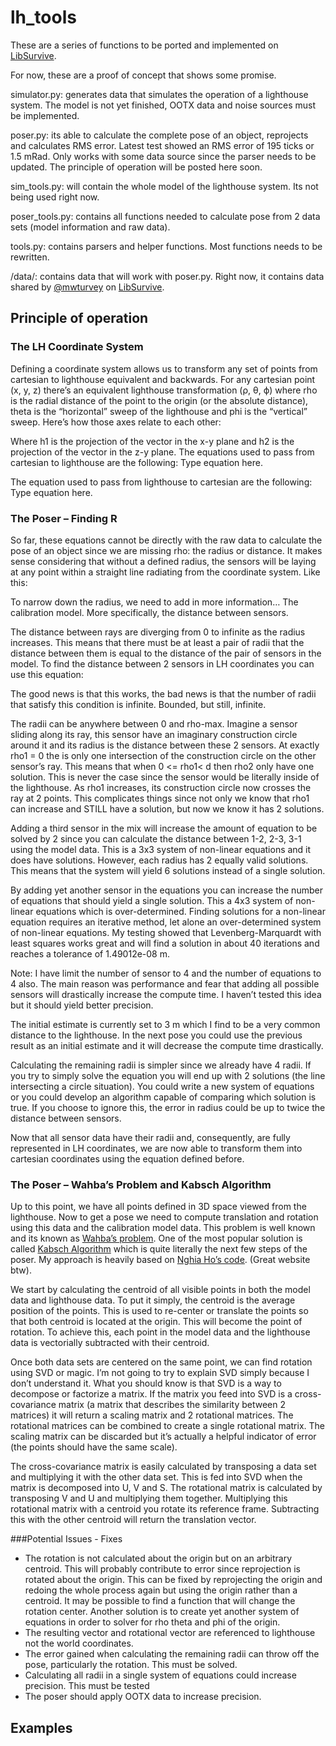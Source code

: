 # lh_tools

These are a series of functions to be ported and implemented on [LibSurvive](https://github.com/cnlohr/libsurvive/issues/8).

For now, these are a proof of concept that shows some promise.

simulator.py: generates data that simulates the operation of a lighthouse system. The model is not yet finished, 
OOTX data and noise sources must be implemented.

poser.py: its able to calculate the complete pose of an object, reprojects and calculates RMS error. 
Latest test showed an RMS error of 195 ticks or 1.5 mRad. Only works with some data source since the parser needs to be updated.
The principle of operation will be posted here soon.

sim_tools.py: will contain the whole model of the lighthouse system. Its not being used right now.

poser_tools.py: contains all functions needed to calculate pose from 2 data sets (model information and raw data).

tools.py: contains parsers and helper functions. Most functions needs to be rewritten.

/data/: contains data that will work with poser.py. Right now, it contains data shared by [@mwturvey](https://github.com/mwturvey) 
on [LibSurvive](https://github.com/cnlohr/libsurvive/issues/8).

 
## Principle of operation

### The LH Coordinate System
Defining a coordinate system allows us to transform any set of points from cartesian to lighthouse equivalent and backwards. For any cartesian point (x, y, z) there’s an equivalent lighthouse transformation (ρ, θ, ϕ) where rho is the radial distance of the point to the origin (or the absolute distance), theta is the “horizontal” sweep of the lighthouse and phi is the “vertical” sweep.
Here’s how those axes relate to each other:


Where h1 is the projection of the vector in the x-y plane and h2 is the projection of the vector in the z-y plane.
The equations used to pass from cartesian to lighthouse are the following:
Type equation here.


The equation used to pass from lighthouse to cartesian are the following:
Type equation here.


### The Poser – Finding R
So far, these equations cannot be directly with the raw data to calculate the pose of an object since we are missing rho: the radius or distance. It makes sense considering that without a defined radius, the sensors will be laying at any point within a straight line radiating from the coordinate system. Like this:

To narrow down the radius, we need to add in more information… The calibration model. More specifically, the distance between sensors. 


The distance between rays are diverging from 0 to infinite as the radius increases. This means that there must be at least a pair of radii that the distance between them is equal to the distance of the pair of sensors in the model. To find the distance between 2 sensors in LH coordinates you can use this equation:

The good news is that this works, the bad news is that the number of radii that satisfy this condition is infinite. Bounded, but still, infinite.

The radii can be anywhere between 0 and rho-max. Imagine a sensor sliding along its ray, this sensor have an imaginary construction circle around it and its radius is the distance between these 2 sensors. At exactly rho1 = 0 the is only one intersection of the construction circle on the other sensor’s ray. This means that when 0 <= rho1< d then rho2 only have one solution. This is never the case since the sensor would be literally inside of the lighthouse. As rho1 increases, its construction circle now crosses the ray at 2 points. This complicates things since not only we know that rho1 can increase and STILL have a solution, but now we know it has 2 solutions.

Adding a third sensor in the mix will increase the amount of equation to be solved by 2 since you can calculate the distance between 1-2, 2-3, 3-1 using the model data. This is a 3x3 system of non-linear equations and it does have solutions. However, each radius has 2 equally valid solutions. This means that the system will yield 6 solutions instead of a single solution. 

By adding yet another sensor in the equations you can increase the number of equations that should yield a single solution. This a 4x3 system of non-linear equations which is over-determined. Finding solutions for a non-linear equation requires an iterative method, let alone an over-determined system of non-linear equations. My testing showed that Levenberg-Marquardt with least squares works great and will find a solution in about 40 iterations and reaches a tolerance of 1.49012e-08 m.

Note: I have limit the number of sensor to 4 and the number of equations to 4 also. The main reason was performance and fear that adding all possible sensors will drastically increase the compute time. I haven’t tested this idea but it should yield better precision.

The initial estimate is currently set to 3 m which I find to be a very common distance to the lighthouse. In the next pose you could use the previous result as an initial estimate and it will decrease the compute time drastically.

Calculating the remaining radii is simpler since we already have 4 radii. If you try to simply solve the equation you will end up with 2 solutions (the line intersecting a circle situation). You could write a new system of equations or you could develop an algorithm capable of comparing which solution is true. If you choose to ignore this, the error in radius could be up to twice the distance between sensors.

Now that all sensor data have their radii and, consequently, are fully represented in LH coordinates, we are now able to transform them into cartesian coordinates using the equation defined before.

### The Poser – Wahba’s Problem and Kabsch Algorithm
Up to this point, we have all points defined in 3D space viewed from the lighthouse. Now to get a pose we need to compute translation and rotation using this data and the calibration model data. This problem is well known and its known as [Wahba’s problem](https://en.wikipedia.org/wiki/Wahba%27s_problem). One of the most popular solution is called [Kabsch Algorithm]( https://en.wikipedia.org/wiki/Kabsch_algorithm) which is quite literally the next few steps of the poser. My approach is heavily based on [Nghia Ho’s code]( http://nghiaho.com/?page_id=671). (Great website btw).

We start by calculating the centroid of all visible points in both the model data and lighthouse data. To put it simply, the centroid is the average position of the points. This is used to re-center or translate the points so that both centroid is located at the origin. This will become the point of rotation. To achieve this, each point in the model data and the lighthouse data is vectorially subtracted with their centroid.

Once both data sets are centered on the same point, we can find rotation using SVD or magic. I’m not going to try to explain SVD simply because I don’t understand it. What you should know is that SVD is a way to decompose or factorize a matrix. If the matrix you feed into SVD is a cross-covariance matrix (a matrix that describes the similarity between 2 matrices) it will return a scaling matrix and 2 rotational matrices. The rotational matrices can be combined to create a single rotational matrix. The scaling matrix can be discarded but it’s actually a helpful indicator of error (the points should have the same scale).

The cross-covariance matrix is easily calculated by transposing a data set and multiplying it with the other data set. This is fed into SVD when the matrix is decomposed into U, V and S. The rotational matrix is calculated by transposing V and U and multiplying them together. Multiplying this rotational matrix with a centroid you rotate its reference frame. Subtracting this with the other centroid will return the translation vector.

###Potential Issues - Fixes
- The rotation is not calculated about the origin but on an arbitrary centroid. This will probably contribute to error since reprojection is rotated about the origin. This can be fixed by reprojecting the origin and redoing the whole process again but using the origin rather than a centroid. It may be possible to find a function that will change the rotation center. Another solution is to create yet another system of equations in order to solver for rho theta and phi of the origin.
- The resulting vector and rotational vector are referenced to lighthouse not the world coordinates.
- The error gained when calculating the remaining radii can throw off the pose, particularly the rotation. This must be solved.
- Calculating all radii in a single system of equations could increase precision. This must be tested
- The poser should apply OOTX data to increase precision.


## Examples
